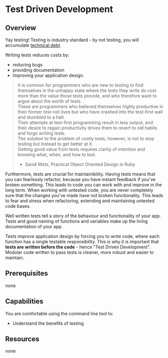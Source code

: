 # Test Driven Development

## Overview 
Yay testing! Testing is industry standard - by not testing, you will accumulate [technical debt](/concepts/technical-debt).

Writing tests reduces costs by:
- reducing bugs  
-  providing documentation
- improving your application design.

> It is common for programmers who are new to testing to find themselves in the unhappy state where the tests they write do cost more than the value those tests provide, and who therefore want to argue about the worth of tests.<br>
> These are programmers who believed themselves highly productive in their former test-not lives but who have crashed into the test-first wall and stumbled to a halt.<br>
> Their attempts at test-first programming result in less output, and their desire to regain productivity drives them to revert to old habits and forgo writing tests.<br>
> The solution to the problem of costly tests, however, is not to stop testing but instead to get better at it.<br>
> Getting good value from tests requires clarity of intention and knowing what, when, and how to test.<br>
> - Sandi Metz, Practical Object Oriented Design in Ruby

Furthermore, tests are crucial for maintainibility.
Having tests means that you can fearlessly refactor, because you have instant feedback if you've broken something. 
This leads to code you can work with and improve in the long term. 
When working with untested code, you are never completely sure that the changes you've made have not broken functionality. This leads to fear and stress when refactoring, extending and maintaining untested code bases. 

Well written tests tell a story of the behaviour and functionality of your app.
Tests and good naming of functions and variables make up the living documentation of your app.

Tests improve application design by forcing you to write code, where each function has a single testable responsibility. This is why it is important that **tests are written before the code** - hence "Test Driven Development".
Modular code written to pass tests is cleaner, more robust and easier to maintain.

## Prerequisites 
none

## Capabilities
You are comfortable using the command line tool to:

- Understand the benefits of testing

## Resources 
none
